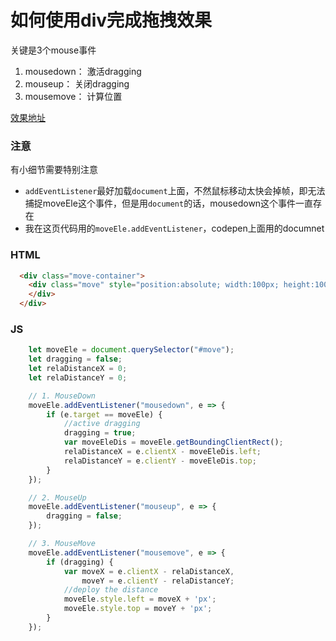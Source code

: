 # 如何使用div完成拖拽效果
关键是3个mouse事件
1. mousedown： 激活dragging
2. mouseup： 关闭dragging
3. mousemove： 计算位置

[效果地址](https://codepen.io/law-chain-hot/pen/NWqNXPP?editors=1010)

### 注意
有小细节需要特别注意
- `addEventListener`最好加载`document`上面，不然鼠标移动太快会掉帧，即无法捕捉moveEle这个事件，但是用`document`的话，mousedown这个事件一直存在
- 我在这页代码用的`moveEle.addEventListener`，codepen上面用的documnet


### HTML
```html
  <div class="move-container">
    <div class="move" style="position:absolute; width:100px; height:100px; background:gold">
    </div>
  </div>
```

### JS
```js
    let moveEle = document.querySelector("#move");
    let dragging = false;
    let relaDistanceX = 0;
    let relaDistanceY = 0;

    // 1. MouseDown
    moveEle.addEventListener("mousedown", e => {
        if (e.target == moveEle) {
            //active dragging
            dragging = true;
            var moveEleDis = moveEle.getBoundingClientRect();
            relaDistanceX = e.clientX - moveEleDis.left;
            relaDistanceY = e.clientY - moveEleDis.top;
        }
    });

    // 2. MouseUp
    moveEle.addEventListener("mouseup", e => {
        dragging = false;
    });

    // 3. MouseMove
    moveEle.addEventListener("mousemove", e => {
        if (dragging) {
            var moveX = e.clientX - relaDistanceX,
                moveY = e.clientY - relaDistanceY;
            //deploy the distance
            moveEle.style.left = moveX + 'px';
            moveEle.style.top = moveY + 'px';
        }
    });
```


